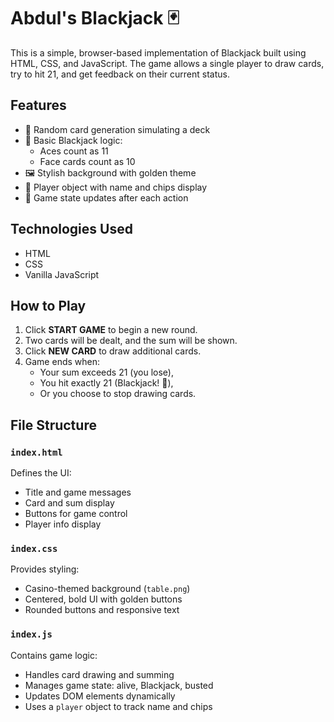 # Abdul's Blackjack 🃏

This is a simple, browser-based implementation of Blackjack built using HTML, CSS, and JavaScript. The game allows a single player to draw cards, try to hit 21, and get feedback on their current status.

## Features

- 🎲 Random card generation simulating a deck
- 🧠 Basic Blackjack logic:
  - Aces count as 11
  - Face cards count as 10
- 🖼 Stylish background with golden theme
- 👤 Player object with name and chips display
- 🔄 Game state updates after each action

## Technologies Used

- HTML
- CSS
- Vanilla JavaScript

## How to Play

1. Click **START GAME** to begin a new round.
2. Two cards will be dealt, and the sum will be shown.
3. Click **NEW CARD** to draw additional cards.
4. Game ends when:
   - Your sum exceeds 21 (you lose),
   - You hit exactly 21 (Blackjack! 🎉),
   - Or you choose to stop drawing cards.

## File Structure

### `index.html`

Defines the UI:
- Title and game messages
- Card and sum display
- Buttons for game control
- Player info display

### `index.css`

Provides styling:
- Casino-themed background (`table.png`)
- Centered, bold UI with golden buttons
- Rounded buttons and responsive text

### `index.js`

Contains game logic:
- Handles card drawing and summing
- Manages game state: alive, Blackjack, busted
- Updates DOM elements dynamically
- Uses a `player` object to track name and chips

